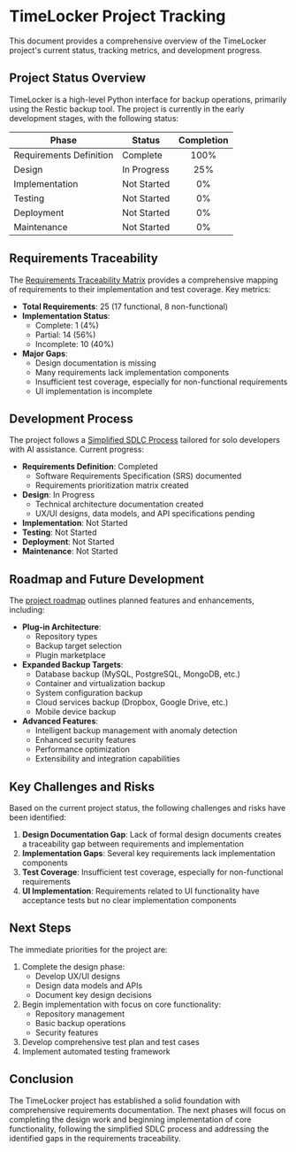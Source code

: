 # TimeLocker Project Tracking

This document provides a comprehensive overview of the TimeLocker project's current status, tracking metrics, and development progress.

## Project Status Overview

TimeLocker is a high-level Python interface for backup operations, primarily using the Restic backup tool. The project is currently in the early development stages, with the following status:

| Phase                   | Status      | Completion |
|-------------------------|-------------|:----------:|
| Requirements Definition | Complete    |    100%    |
| Design                  | In Progress |    25%     |
| Implementation          | Not Started |     0%     |
| Testing                 | Not Started |     0%     |
| Deployment              | Not Started |     0%     |
| Maintenance             | Not Started |     0%     |

## Requirements Traceability

The [Requirements Traceability Matrix](Requirements-Traceability-Matrix.md) provides a comprehensive mapping of requirements to their implementation and test coverage. Key metrics:

- **Total Requirements**: 25 (17 functional, 8 non-functional)
- **Implementation Status**:
  - Complete: 1 (4%)
  - Partial: 14 (56%)
  - Incomplete: 10 (40%)
- **Major Gaps**:
  - Design documentation is missing
  - Many requirements lack implementation components
  - Insufficient test coverage, especially for non-functional requirements
  - UI implementation is incomplete

## Development Process

The project follows a [Simplified SDLC Process](simplified-process-checklist.md) tailored for solo developers with AI assistance. Current progress:

- **Requirements Definition**: Completed
  - Software Requirements Specification (SRS) documented
  - Requirements prioritization matrix created
- **Design**: In Progress
  - Technical architecture documentation created
  - UX/UI designs, data models, and API specifications pending
- **Implementation**: Not Started
- **Testing**: Not Started
- **Deployment**: Not Started
- **Maintenance**: Not Started

## Roadmap and Future Development

The [project roadmap](ROADMAP.md) outlines planned features and enhancements, including:

- **Plug-in Architecture**:
  - Repository types
  - Backup target selection
  - Plugin marketplace
- **Expanded Backup Targets**:
  - Database backup (MySQL, PostgreSQL, MongoDB, etc.)
  - Container and virtualization backup
  - System configuration backup
  - Cloud services backup (Dropbox, Google Drive, etc.)
  - Mobile device backup
- **Advanced Features**:
  - Intelligent backup management with anomaly detection
  - Enhanced security features
  - Performance optimization
  - Extensibility and integration capabilities

## Key Challenges and Risks

Based on the current project status, the following challenges and risks have been identified:

1. **Design Documentation Gap**: Lack of formal design documents creates a traceability gap between requirements and implementation
2. **Implementation Gaps**: Several key requirements lack implementation components
3. **Test Coverage**: Insufficient test coverage, especially for non-functional requirements
4. **UI Implementation**: Requirements related to UI functionality have acceptance tests but no clear implementation components

## Next Steps

The immediate priorities for the project are:

1. Complete the design phase:
   - Develop UX/UI designs
   - Design data models and APIs
   - Document key design decisions
2. Begin implementation with focus on core functionality:
   - Repository management
   - Basic backup operations
   - Security features
3. Develop comprehensive test plan and test cases
4. Implement automated testing framework

## Conclusion

The TimeLocker project has established a solid foundation with comprehensive requirements documentation. The next phases will focus on completing the design work and beginning implementation of core functionality, following the simplified SDLC process and addressing the identified gaps in the requirements traceability.
